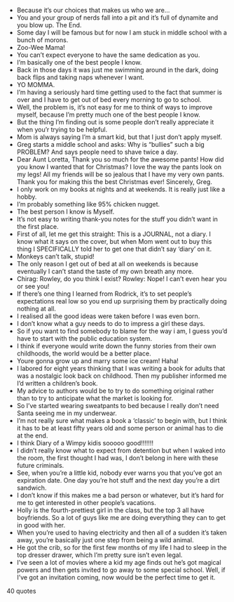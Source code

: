  - Because it’s our choices that makes us who we are...
 - You and your group of nerds fall into a pit and it’s full of dynamite and you blow up. The End.
 - Some day I will be famous but for now I am stuck in middle school with a bunch of morons.
 - Zoo-Wee Mama!
 - You can’t expect everyone to have the same dedication as you.
 - I’m basically one of the best people I know.
 - Back in those days it was just me swimming around in the dark, doing back flips and taking naps whenever I want.
 - YO MOMMA.
 - I’m having a seriously hard time getting used to the fact that summer is over and I have to get out of bed every morning to go to school.
 - Well, the problem is, it’s not easy for me to think of ways to improve myself, because I’m pretty much one of the best people I know.
 - But the thing I’m finding out is some people don’t really appreciate it when you’r trying to be helpful.
 - Mom is always saying I’m a smart kid, but that I just don’t apply myself.
 - Greg starts a middle school and asks: Why is “bullies” such a big PROBLEM? And says people need to shave twice a day.
 - Dear Aunt Loretta, Thank you so much for the awesome pants! How did you know I wanted that for Christmas? I love the way the pants look on my legs! All my friends will be so jealous that I have my very own pants. Thank you for making this the best Christmas ever! Sincerely, Greg.
 - I only work on my books at nights and at weekends. It is really just like a hobby.
 - I’m probably something like 95% chicken nugget.
 - The best person I know is Myself.
 - It’s not easy to writing thank-you notes for the stuff you didn’t want in the first place.
 - First of all, let me get this straight: This is a JOURNAL, not a diary. I know what it says on the cover, but when Mom went out to buy this thing I SPECIFICALLY told her to get one that didn’t say ‘diary’ on it.
 - Monkeys can’t talk, stupid!
 - The only reason I get out of bed at all on weekends is because eventually I can’t stand the taste of my own breath any more.
 - Chirag: Rowley, do you think I exist? Rowley: Nope! I can’t even hear you or see you!
 - If there’s one thing I learned from Rodrick, it’s to set people’s expectations real low so you end up surprising them by practically doing nothing at all.
 - I realised all the good ideas were taken before I was even born.
 - I don’t know what a guy needs to do to impress a girl these days.
 - So if you want to find somebody to blame for the way i am, I guess you’d have to start with the public education system.
 - I think if everyone would write down the funny stories from their own childhoods, the world would be a better place.
 - Youre gonna grow up and marry some ice cream! Haha!
 - I labored for eight years thinking that I was writing a book for adults that was a nostalgic look back on childhood. Then my publisher informed me I’d written a children’s book.
 - My advice to authors would be to try to do something original rather than to try to anticipate what the market is looking for.
 - So I’ve started wearing sweatpants to bed because I really don’t need Santa seeing me in my underwear.
 - I’m not really sure what makes a book a ‘classic’ to begin with, but I think it has to be at least fifty years old and some person or animal has to die at the end.
 - I think Diary of a Wimpy kidis sooooo good!!!!!!!
 - I didn’t really know what to expect from detention but when I waked into the room, the first thought I had was, I don’t belong in here with these future criminals.
 - See, when you’re a little kid, nobody ever warns you that you’ve got an expiration date. One day you’re hot stuff and the next day you’re a dirt sandwich.
 - I don’t know if this makes me a bad person or whatever, but it’s hard for me to get interested in other people’s vacations.
 - Holly is the fourth-prettiest girl in the class, but the top 3 all have boyfriends. So a lot of guys like me are doing everything they can to get in good with her.
 - When you’re used to having electricity and then all of a sudden it’s taken away, you’re basically just one step from being a wild animal.
 - He got the crib, so for the first few months of my life I had to sleep in the top dresser drawer, which I’m pretty sure isn’t even legal.
 - I’ve seen a lot of movies where a kid my age finds out he’s got magical powers and then gets invited to go away to some special school. Well, if I’ve got an invitation coming, now would be the perfect time to get it.

40 quotes